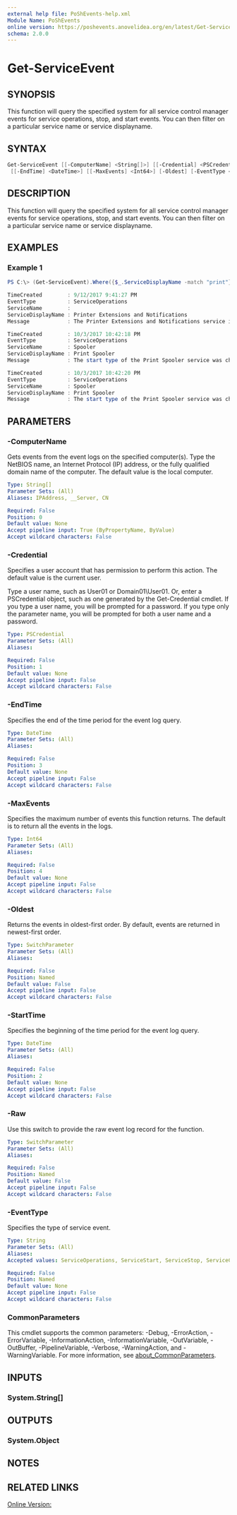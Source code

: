```yaml
---
external help file: PoShEvents-help.xml
Module Name: PoShEvents
online version: https://poshevents.anovelidea.org/en/latest/Get-ServiceEvent/
schema: 2.0.0
---
```


# Get-ServiceEvent

## SYNOPSIS
This function will query the specified system for all service control manager events for service operations, stop, and start events.
You can then filter on a particular service name or service displayname.

## SYNTAX

```powershell
Get-ServiceEvent [[-ComputerName] <String[]>] [[-Credential] <PSCredential>] [[-StartTime] <DateTime>]
 [[-EndTime] <DateTime>] [[-MaxEvents] <Int64>] [-Oldest] [-EventType <String>] [-Raw] [<CommonParameters>]
```

## DESCRIPTION
This function will query the specified system for all service control manager events for service operations, stop, and start events.
You can then filter on a particular service name or service displayname.

## EXAMPLES

### Example 1
```powershell
PS C:\> (Get-ServiceEvent).Where({$_.ServiceDisplayName -match "print"}) | Select-Object -Property TimeCreated,EventType,ServiceName,ServiceDisplayName,Message

TimeCreated        : 9/12/2017 9:41:27 PM
EventType          : ServiceOperations
ServiceName        :
ServiceDisplayName : Printer Extensions and Notifications
Message            : The Printer Extensions and Notifications service is marked as an interactive service.  However, the system is configured to not allow interactive services.  This service may not function properly.

TimeCreated        : 10/3/2017 10:42:18 PM
EventType          : ServiceOperations
ServiceName        : Spooler
ServiceDisplayName : Print Spooler
Message            : The start type of the Print Spooler service was changed from auto start to demand start.

TimeCreated        : 10/3/2017 10:42:20 PM
EventType          : ServiceOperations
ServiceName        : Spooler
ServiceDisplayName : Print Spooler
Message            : The start type of the Print Spooler service was changed from demand start to auto start.
```

## PARAMETERS

### -ComputerName
Gets events from the event logs on the specified computer(s).
Type the NetBIOS name, an Internet Protocol (IP) address, or the fully qualified domain name of the computer.
The default value is the local computer.

```yaml
Type: String[]
Parameter Sets: (All)
Aliases: IPAddress, __Server, CN

Required: False
Position: 0
Default value: None
Accept pipeline input: True (ByPropertyName, ByValue)
Accept wildcard characters: False
```

### -Credential
Specifies a user account that has permission to perform this action.
The default value is the current user.

Type a user name, such as User01 or Domain01\User01.
Or, enter a PSCredential object, such as one generated by the Get-Credential cmdlet.
If you type a user name, you will be prompted for a password.
If you type only the parameter name, you will be prompted for both a user name and a password.

```yaml
Type: PSCredential
Parameter Sets: (All)
Aliases:

Required: False
Position: 1
Default value: None
Accept pipeline input: False
Accept wildcard characters: False
```

### -EndTime
Specifies the end of the time period for the event log query.

```yaml
Type: DateTime
Parameter Sets: (All)
Aliases:

Required: False
Position: 3
Default value: None
Accept pipeline input: False
Accept wildcard characters: False
```

### -MaxEvents
Specifies the maximum number of events this function returns.
The default is to return all the events in the logs.

```yaml
Type: Int64
Parameter Sets: (All)
Aliases:

Required: False
Position: 4
Default value: None
Accept pipeline input: False
Accept wildcard characters: False
```

### -Oldest
Returns the events in oldest-first order.
By default, events are returned in newest-first order.

```yaml
Type: SwitchParameter
Parameter Sets: (All)
Aliases:

Required: False
Position: Named
Default value: False
Accept pipeline input: False
Accept wildcard characters: False
```

### -StartTime
Specifies the beginning of the time period for the event log query.

```yaml
Type: DateTime
Parameter Sets: (All)
Aliases:

Required: False
Position: 2
Default value: None
Accept pipeline input: False
Accept wildcard characters: False
```

### -Raw
Use this switch to provide the raw event log record for the function.

```yaml
Type: SwitchParameter
Parameter Sets: (All)
Aliases:

Required: False
Position: Named
Default value: False
Accept pipeline input: False
Accept wildcard characters: False
```

### -EventType
Specifies the type of service event.

```yaml
Type: String
Parameter Sets: (All)
Aliases:
Accepted values: ServiceOperations, ServiceStart, ServiceStop, ServiceControlManagerOperations, ServiceInstall

Required: False
Position: Named
Default value: None
Accept pipeline input: False
Accept wildcard characters: False
```

### CommonParameters
This cmdlet supports the common parameters: -Debug, -ErrorAction, -ErrorVariable, -InformationAction, -InformationVariable, -OutVariable, -OutBuffer, -PipelineVariable, -Verbose, -WarningAction, and -WarningVariable. For more information, see [about_CommonParameters](http://go.microsoft.com/fwlink/?LinkID=113216).

## INPUTS

### System.String[]
## OUTPUTS

### System.Object
## NOTES

## RELATED LINKS

[Online Version:](https://poshevents.anovelidea.org/en/latest/Get-ServiceEvent/)
